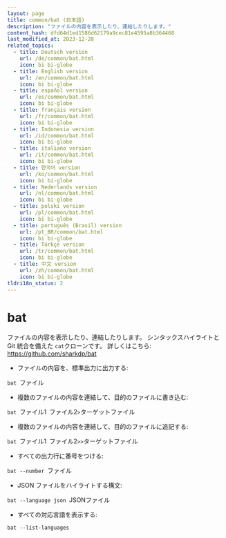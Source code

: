 ```yaml
---
layout: page
title: common/bat (日本語)
description: "ファイルの内容を表示したり、連結したりします。"
content_hash: dfd64d1ed1586d62179a9cec81e4595a8b364468
last_modified_at: 2023-12-28
related_topics:
  - title: Deutsch version
    url: /de/common/bat.html
    icon: bi bi-globe
  - title: English version
    url: /en/common/bat.html
    icon: bi bi-globe
  - title: español version
    url: /es/common/bat.html
    icon: bi bi-globe
  - title: français version
    url: /fr/common/bat.html
    icon: bi bi-globe
  - title: Indonesia version
    url: /id/common/bat.html
    icon: bi bi-globe
  - title: italiano version
    url: /it/common/bat.html
    icon: bi bi-globe
  - title: 한국어 version
    url: /ko/common/bat.html
    icon: bi bi-globe
  - title: Nederlands version
    url: /nl/common/bat.html
    icon: bi bi-globe
  - title: polski version
    url: /pl/common/bat.html
    icon: bi bi-globe
  - title: português (Brasil) version
    url: /pt_BR/common/bat.html
    icon: bi bi-globe
  - title: Türkçe version
    url: /tr/common/bat.html
    icon: bi bi-globe
  - title: 中文 version
    url: /zh/common/bat.html
    icon: bi bi-globe
tldri18n_status: 2
---
```

# bat

ファイルの内容を表示したり、連結したりします。
シンタックスハイライトと Git 統合を備えた `cat`クローンです。
詳しくはこちら: <https://github.com/sharkdp/bat>

- ファイルの内容を、標準出力に出力する:

`bat `<span class="tldr-var badge badge-pill bg-dark-lm bg-white-dm text-white-lm text-dark-dm font-weight-bold">ファイル</span>

- 複数のファイルの内容を連結して、目的のファイルに書き込む:

`bat `<span class="tldr-var badge badge-pill bg-dark-lm bg-white-dm text-white-lm text-dark-dm font-weight-bold">ファイル1</span>` `<span class="tldr-var badge badge-pill bg-dark-lm bg-white-dm text-white-lm text-dark-dm font-weight-bold">ファイル2</span>` > `<span class="tldr-var badge badge-pill bg-dark-lm bg-white-dm text-white-lm text-dark-dm font-weight-bold">ターゲットファイル</span>

- 複数のファイルの内容を連結して、目的のファイルに追記する:

`bat `<span class="tldr-var badge badge-pill bg-dark-lm bg-white-dm text-white-lm text-dark-dm font-weight-bold">ファイル1</span>` `<span class="tldr-var badge badge-pill bg-dark-lm bg-white-dm text-white-lm text-dark-dm font-weight-bold">ファイル2</span>` >> `<span class="tldr-var badge badge-pill bg-dark-lm bg-white-dm text-white-lm text-dark-dm font-weight-bold">ターゲットファイル</span>

- すべての出力行に番号をつける:

`bat --number `<span class="tldr-var badge badge-pill bg-dark-lm bg-white-dm text-white-lm text-dark-dm font-weight-bold">ファイル</span>

- JSON ファイルをハイライトする構文:

`bat --language json `<span class="tldr-var badge badge-pill bg-dark-lm bg-white-dm text-white-lm text-dark-dm font-weight-bold">JSONファイル</span>

- すべての対応言語を表示する:

`bat --list-languages`
